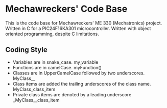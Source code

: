 # Mechawreckers' Code Base

This is the code base for Mechawreckers' ME 330 (Mechatronics) project. Written in C for a PIC24F16KA301 microcontroller.
Written with object oriented programming, despite C limitations.


## Coding Style
- Variables are in snake_case. my_variable
- Functions are in camelCase. myFunction()
- Classes are in UpperCamelCase followed by two underscores. MyClass__
- Class items are added the trailing underscores of the class name. MyClass_class_item
- Private class items are denoted by a leading underscore _MyClass__class_item